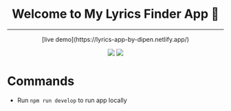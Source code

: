 <h1 align="center">Welcome to My Lyrics Finder App 👋</h1>

---

<p align="center">[live demo](https://lyrics-app-by-dipen.netlify.app/)</p>

<p align="center">
    <img src="https://i.imgur.com/ccp13IT.png?1" />
    <img src="https://i.imgur.com/xBL2a3Z.png?1" />
</p>

# Commands

- Run `npm run develop` to run app locally
